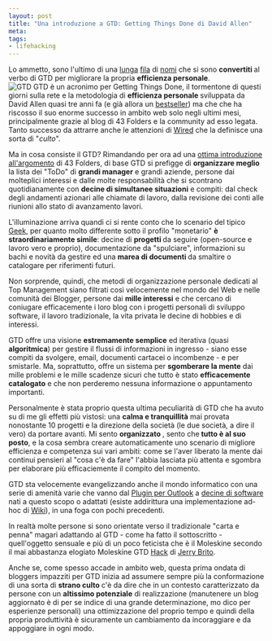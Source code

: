 ```yaml
--- 
layout: post
title: "Una introduzione a GTD: Getting Things Done di David Allen"
meta: 
tags: 
- lifehacking
---
```

Lo ammetto, sono l'ultimo di una [lunga](http://del.icio.us/tag/gtd) [fila](http://www.technorati.com/search/%2522getting+things+done%2522) di [nomi](http://del.icio.us/tag/getting) che si sono <strong>convertiti </strong>al verbo di GTD per migliorare la propria <strong>efficienza personale</strong>.  
![GTD](/download/20050908.gif) GTD è un acronimo per Getting Things Done, il tormentone di questi giorni sulla rete e la metodologia di <strong>efficienza personale </strong>sviluppata da David Allen quasi tre anni fa (e già allora un [bestseller](http://1.amazonscan.com/scan/details.php?asin=0142000280&days=90)) ma che che ha riscosso il suo enorme successo in ambito web solo negli ultimi mesi, principalmente grazie al blog di 43 Folders e la community ad esso legata.  Tanto successo da attrarre anche le attenzioni di [Wired](http://www.wired.com/news/print/0,1294,68103,00.html) che la definisce una sorta di "<em>culto</em>".

Ma in cosa consiste il GTD? Rimandando per ora ad una [ottima introduzione all'argomento](http://www.43folders.com/2004/09/getting_started.html) di 43 Folders, di base GTD si prefigge di <strong>organizzare meglio </strong>la lista dei "ToDo" di <strong>grandi manager</strong> e grandi aziende, persone dai molteplici interessi e dalle molte responsabilità che si scontrano quotidianamente con <strong>decine di simultanee situazioni</strong> e compiti: dal check degli andamenti azionari alle chiamate di lavoro, dalla revisione dei conti alle riunioni allo stato di avanzamento lavori.  
 
L'illuminazione arriva quandi ci si rente conto che lo scenario del tipico [Geek](http://www.craphound.com/lifehacksetcon04.txt), per quanto molto differente sotto il profilo "monetario" <strong>è straordinariamente simile</strong>: decine di <strong>progetti </strong>da seguire (open-source e lavoro vero e proprio), documentazione da "spulciare", informazioni su bachi e novità da gestire ed una <strong>marea di documenti </strong>da smaltire o catalogare per riferimenti futuri.  

Non sorprende, quindi, che metodi di organizzazione personale dedicati al Top Management siano filtrati così velocemente nel mondo del Web e nelle comunità dei Blogger, persone dai <strong>mille interessi</strong> e che cercano di coniugare efficacemente i loro blog con i progetti personali di sviluppo software, il lavoro tradizionale, la vita privata le decine di hobbies e di interessi.

GTD offre una visione <strong>estremamente semplice</strong> ed iterativa (quasi <strong>algoritmica</strong>) per gestire il flussi di informazioni in ingresso - siano esse compiti da svolgere, email, documenti cartacei o incombenze - e per smistarle. Ma, soprattutto, offre un sistema per <strong>sgomberare la mente</strong> dai mille problemi e le mille scadenze sicuri che tutto è stato <strong>efficacemente catalogato</strong> e che non perderemo nessuna informazione o appuntamento importanti.  

Personalmente è stata proprio questa ultima peculiarità di GTD che ha avuto su di me gli effetti più vistosi: una <strong>calma e tranquillità</strong> mai provata nonostante 10 progetti e la direzione della società (le due società, a dire il vero) da portare avanti. Mi sento <strong>organizzato </strong>, sento che<strong> tutto è al suo posto</strong>, e la cosa sembra creare automaticamente uno scenario di migliore efficienza e competenza sui vari ambiti: come se l'aver liberato la mente dai continui pensieri al "cosa c'è da fare" l'abbia lasciata più attenta e sgombra per elaborare più efficaciemente il compito del momento.  

GTD sta velocemente evangelizzando anche il mondo informatico con una serie di amenità varie che vanno dal [Plugin per Outlook](http://gtdsupport.netcentrics.com/home/) a [decine di software](http://www.43folders.com/2004/12/links_to_gtd_ap.html) nati a questo scopo o adattati (esiste addirittura una implementazione ad-hoc di [Wiki](http://shared.snapgrid.com/gtd_tiddlywiki.html)), in una foga con pochi precedenti.  

In realtà molte persone si sono orientate verso il tradizionale "carta e penna" magari adattando al GTD - come ha fatto il sottoscritto - quell'oggetto sensuale e più di un poco feticista che è il Moleskine secondo il mai abbastanza elogiato Moleskine GTD [Hack](http://www.jerrybrito.com/blog/000458.shtml) di [Jerry Brito](http://www.jerrybrito.com/blog/000458.shtml).  

Anche se, come spesso accade in ambito web, questa prima ondata di bloggers impazziti per GTD inizia ad assumere sempre più la conformazione di una sorta di <strong>strano culto </strong> c'è da dire che in un contesto caratterizzato da persone con un <strong>altissimo potenziale</strong> di realizzazione (manutenere un blog aggiornato è di per se indice di una grande determinazione, mo dico per esperienze personali) una ottimizzazione del proprio tempo e quindi della propria produttività è sicuramente un cambiamento da incoraggiare e da appoggiare in ogni modo. 
